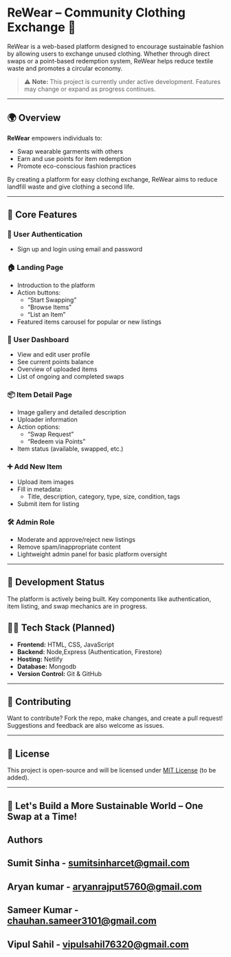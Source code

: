 # ReWear – Community Clothing Exchange 👕

ReWear is a web-based platform designed to encourage sustainable fashion by allowing users to exchange unused clothing. Whether through direct swaps or a point-based redemption system, ReWear helps reduce textile waste and promotes a circular economy.

> ⚠️ **Note:** This project is currently under active development. Features may change or expand as progress continues.

---

## 🌍 Overview

**ReWear** empowers individuals to:
- Swap wearable garments with others
- Earn and use points for item redemption
- Promote eco-conscious fashion practices

By creating a platform for easy clothing exchange, ReWear aims to reduce landfill waste and give clothing a second life.

---

## 🚀 Core Features

### 🔐 User Authentication
- Sign up and login using email and password

### 🏠 Landing Page
- Introduction to the platform
- Action buttons:
  - “Start Swapping”
  - “Browse Items”
  - “List an Item”
- Featured items carousel for popular or new listings

### 👤 User Dashboard
- View and edit user profile
- See current points balance
- Overview of uploaded items
- List of ongoing and completed swaps

### 📦 Item Detail Page
- Image gallery and detailed description
- Uploader information
- Action options:
  - “Swap Request”
  - “Redeem via Points”
- Item status (available, swapped, etc.)

### ➕ Add New Item
- Upload item images
- Fill in metadata:
  - Title, description, category, type, size, condition, tags
- Submit item for listing

### 🛠️ Admin Role
- Moderate and approve/reject new listings
- Remove spam/inappropriate content
- Lightweight admin panel for basic platform oversight

---

## 📅 Development Status

The platform is actively being built. Key components like authentication, item listing, and swap mechanics are in progress.

## 🧑‍💻 Tech Stack (Planned)

- **Frontend:** HTML, CSS, JavaScript
- **Backend:** Node,Express (Authentication, Firestore)
- **Hosting:** Netlify
- **Database:** Mongodb
- **Version Control:** Git & GitHub

---

## 🤝 Contributing

Want to contribute? Fork the repo, make changes, and create a pull request! Suggestions and feedback are also welcome as issues.

---

## 📄 License

This project is open-source and will be licensed under [MIT License](LICENSE) (to be added).

---

## 🌱 Let's Build a More Sustainable World – One Swap at a Time!

## Authors

## Sumit Sinha - sumitsinharcet@gmail.com
## Aryan kumar - aryanrajput5760@gmail.com
## Sameer Kumar - chauhan.sameer3101@gmail.com
## Vipul Sahil - vipulsahil76320@gmail.com
